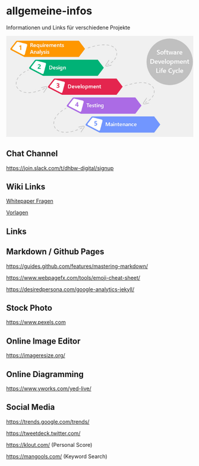 # allgemeine-infos
Informationen und Links für verschiedene Projekte

![Projekt Phasen](software-project-phases.jpg)

## Chat Channel

https://join.slack.com/t/dhbw-digital/signup 


## Wiki Links

[Whitepaper Fragen](https://github.com/dhbw-de/allgemeine-infos/wiki)

[Vorlagen](https://github.com/dhbw-de/allgemeine-infos/wiki/Vorlagen)



## Links

## Markdown / Github Pages

https://guides.github.com/features/mastering-markdown/

https://www.webpagefx.com/tools/emoji-cheat-sheet/

https://desiredpersona.com/google-analytics-jekyll/

## Stock Photo

https://www.pexels.com

## Online Image Editor

https://imageresize.org/

## Online Diagramming

https://www.yworks.com/yed-live/

## Social Media

https://trends.google.com/trends/

https://tweetdeck.twitter.com/

https://klout.com/ (Personal Score)

https://mangools.com/ (Keyword Search)


